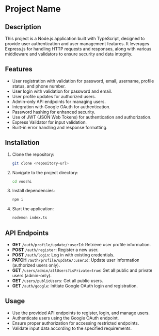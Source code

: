 # Project Name

## Description

This project is a Node.js application built with TypeScript, designed to provide user authentication and user management features. It leverages Express.js for handling HTTP requests and responses, along with various middleware and validators to ensure security and data integrity.

## Features

- User registration with validation for password, email, username, profile status, and phone number.
- User login with validation for password and email.
- User profile updates for authorized users.
- Admin-only API endpoints for managing users.
- Integration with Google OAuth for authentication.
- Password hashing for enhanced security.
- Use of JWT (JSON Web Tokens) for authentication and authorization.
- Express Validator for input validation.
- Built-in error handling and response formatting.

## Installation

1. Clone the repository:

   ```bash
   git clone <repository-url>

2. Navigate to the project directory:

   ```bash
   cd vooshi
   
3. Install dependencies:
   
   ```bash
   npm i
   
4. Start the application:
   
   ```bash
   nodemon index.ts

## API Endpoints

- **GET** `/auth/profile/update/:userId`: Retrieve user profile information.
- **POST** `/auth/register`: Register a new user.
- **POST** `/auth/login`: Log in with existing credentials.
- **PATCH** `/auth/profile/update/:userId`: Update user information (authorized users only).
- **GET** `/users/admin/allUsers?isPrivate=true`: Get all public and private users (admin-only).
- **GET** `/users/publicUsers`: Get all public users.
- **GET** `/auth/google`: Initiate Google OAuth login and registration.

## Usage

- Use the provided API endpoints to register, login, and manage users.
- Authenticate users using the Google OAuth endpoint.
- Ensure proper authorization for accessing restricted endpoints.
- Validate input data according to the specified requirements.
   
   
